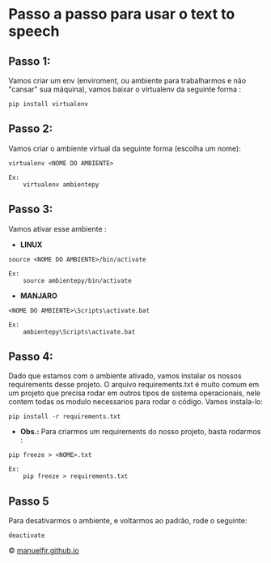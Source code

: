 # Passo a passo para usar o text to speech

## Passo 1:
Vamos criar um env (enviroment, ou ambiente para trabalharmos e não "cansar" sua máquina), vamos baixar o virtualenv da seguinte forma :
```
pip install virtualenv
```

## Passo 2:
Vamos criar o ambiente virtual da seguinte forma (escolha um nome):
```
virtualenv <NOME DO AMBIENTE> 

Ex: 
	virtualenv ambientepy
```

## Passo 3:
Vamos ativar esse ambiente :

* **LINUX**
```
source <NOME DO AMBIENTE>/bin/activate

Ex: 
	source ambientepy/bin/activate
```

* **MANJARO**
```
<NOME DO AMBIENTE>\Scripts\activate.bat

Ex:
	ambientepy\Scripts\activate.bat
```

## Passo 4:
Dado que estamos com o ambiente ativado, vamos instalar os nossos requirements desse projeto. O arquivo requirements.txt é muito comum em um projeto que precisa rodar em outros tipos de sistema operacionais, nele contem todas os modulo necessarios para rodar o código. Vamos instala-lo:
```
pip install -r requirements.txt
```
* **Obs.:** Para criarmos um requirements do nosso projeto, basta rodarmos :
```
pip freeze > <NOME>.txt

Ex:
	pip freeze > requirements.txt
```

## Passo 5
Para desativarmos o ambiente, e voltarmos ao padrão, rode o seguinte:
```
deactivate
```

© [manuelfjr.github.io](manuelfjr.github.io)
